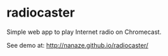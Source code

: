 radiocaster
===========

Simple web app to play Internet radio on Chromecast.


See demo at: http://nanaze.github.io/radiocaster/
